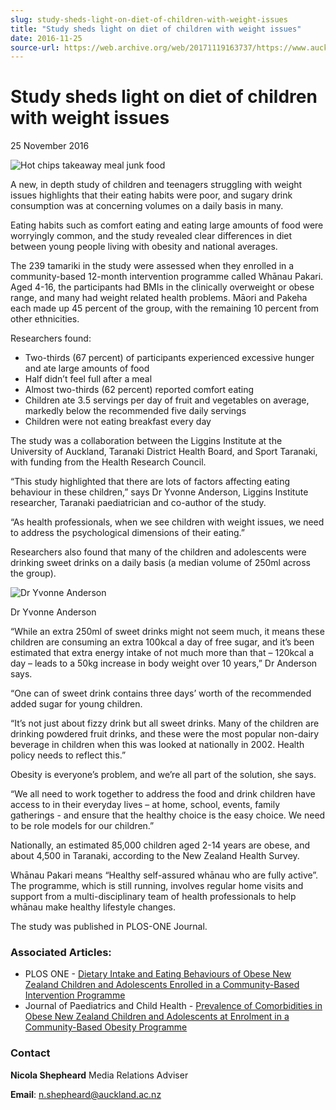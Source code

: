 ```yaml
---
slug: study-sheds-light-on-diet-of-children-with-weight-issues
title: "Study sheds light on diet of children with weight issues"
date: 2016-11-25
source-url: https://web.archive.org/web/20171119163737/https://www.auckland.ac.nz/en/about/news-events-and-notices/news/news-2016/11/study-diet-children-weight-issues.html
---
```

Study sheds light on diet of children with weight issues
========================================================

25 November 2016

![Hot chips takeaway meal junk food](https://www.auckland.ac.nz/en/about/news-events-and-notices/news/news-2016/11/study-diet-children-weight-issues/_jcr_content/par/textimage/image.img.jpg/1480020447957.jpg "Hot chips takeaway meal junk food")

A new, in depth study of children and teenagers struggling with weight issues highlights that their eating habits were poor, and sugary drink consumption was at concerning volumes on a daily basis in many.

Eating habits such as comfort eating and eating large amounts of food were worryingly common, and the study revealed clear differences in diet between young people living with obesity and national averages.

The 239 tamariki in the study were assessed when they enrolled in a community-based 12-month intervention programme called Whānau Pakari. Aged 4-16, the participants had BMIs in the clinically overweight or obese range, and many had weight related health problems. Māori and Pakeha each made up 45 percent of the group, with the remaining 10 percent from other ethnicities.

Researchers found:

*   Two-thirds (67 percent) of participants experienced excessive hunger and ate large amounts of food
*   Half didn’t feel full after a meal
*   Almost two-thirds (62 percent) reported comfort eating
*   Children ate 3.5 servings per day of fruit and vegetables on average, markedly below the recommended five daily servings
*   Children were not eating breakfast every day

The study was a collaboration between the Liggins Institute at the University of Auckland, Taranaki District Health Board, and Sport Taranaki, with funding from the Health Research Council.

“This study highlighted that there are lots of factors affecting eating behaviour in these children,” says Dr Yvonne Anderson, Liggins Institute researcher, Taranaki paediatrician and co-author of the study.

“As health professionals, when we see children with weight issues, we need to address the psychological dimensions of their eating.”

Researchers also found that many of the children and adolescents were drinking sweet drinks on a daily basis (a median volume of 250ml across the group).

![Dr Yvonne Anderson](https://www.auckland.ac.nz/en/about/news-events-and-notices/news/news-2016/11/study-diet-children-weight-issues/_jcr_content/par/textimage_0/image.img.jpg/1486587655657.jpg "Dr Yvonne Anderson")

Dr Yvonne Anderson

“While an extra 250ml of sweet drinks might not seem much, it means these children are consuming an extra 100kcal a day of free sugar, and it’s been estimated that extra energy intake of not much more than that – 120kcal a day – leads to a 50kg increase in body weight over 10 years,” Dr Anderson says.

“One can of sweet drink contains three days’ worth of the recommended added sugar for young children.

“It’s not just about fizzy drink but all sweet drinks. Many of the children are drinking powdered fruit drinks, and these were the most popular non-dairy beverage in children when this was looked at nationally in 2002. Health policy needs to reflect this.”

Obesity is everyone’s problem, and we’re all part of the solution, she says.

“We all need to work together to address the food and drink children have access to in their everyday lives – at home, school, events, family gatherings - and ensure that the healthy choice is the easy choice. We need to be role models for our children.”  

Nationally, an estimated 85,000 children aged 2-14 years are obese, and about 4,500 in Taranaki, according to the New Zealand Health Survey.

Whānau Pakari means “Healthy self-assured whānau who are fully active”. The programme, which is still running, involves regular home visits and support from a multi-disciplinary team of health professionals to help whānau make healthy lifestyle changes.

The study was published in PLOS-ONE Journal.

### **Associated Articles:**

*   PLOS ONE - [Dietary Intake and Eating Behaviours of Obese New Zealand Children and Adolescents Enrolled in a Community-Based Intervention Programme](http://journals.plos.org/plosone/article?id=10.1371/journal.pone.0166996)
*   Journal of Paediatrics and Child Health - [Prevalence of Comorbidities in Obese New Zealand Children and Adolescents at Enrolment in a Community-Based Obesity Programme](http://onlinelibrary.wiley.com/doi/10.1111/jpc.13315/full)

### **Contact**

**Nicola Shepheard** Media Relations Adviser

**Email**: n.shepheard@auckland.ac.nz
